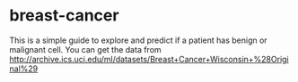 # breast-cancer
This is a simple guide to explore and predict if a patient has benign or malignant cell. 
You can get the data from http://archive.ics.uci.edu/ml/datasets/Breast+Cancer+Wisconsin+%28Original%29
